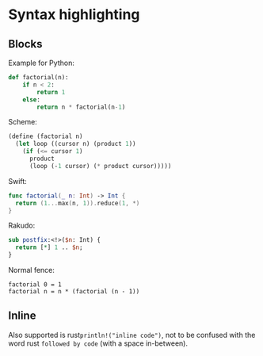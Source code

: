 # Syntax highlighting

## Blocks

Example for Python:

```python
def factorial(n):
    if n < 2:
        return 1
    else:
        return n * factorial(n-1)
```

Scheme:

```scheme
(define (factorial n)
  (let loop ((cursor n) (product 1))
    (if (<= cursor 1)
      product
      (loop (-1 cursor) (* product cursor)))))
```

Swift:

```swift
func factorial(_ n: Int) -> Int {
  return (1...max(n, 1)).reduce(1, *)
}
```

Rakudo:

```perl
sub postfix:<!>($n: Int) {
  return [*] 1 .. $n;
}
```

Normal fence:

```
factorial 0 = 1
factorial n = n * (factorial (n - 1))
```

## Inline

Also supported is rust`println!("inline code")`, not to be confused with
the word rust `followed by code` (with a space in-between).
